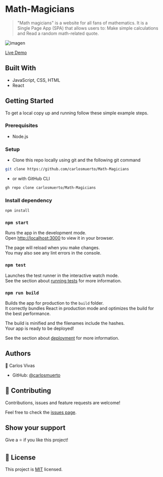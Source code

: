 # Math-Magicians

> "Math magicians" is a website for all fans of mathematics. It is a Single Page App (SPA) that allows users to: Make simple calculations and Read a random math-related quote.

![imagen](https://user-images.githubusercontent.com/34493013/194663980-0b603f59-cd75-45ce-818a-50ac40609ef1.png)

[Live Demo](https://luxury-tapioca-4b5422.netlify.app/)

## Built With

- JavaScript, CSS, HTML
- React

## Getting Started

To get a local copy up and running follow these simple example steps.

### Prerequisites
 - Node.js

### Setup
- Clone this repo locally using git and the following git command
```bash
git clone https://github.com/carlosmuerto/Math-Magicians
```
- or with GitHub CLI
```bash
gh repo clone carlosmuerto/Math-Magicians
```

### Install dependency
```bash
npm install
```

### `npm start`

Runs the app in the development mode.\
Open [http://localhost:3000](http://localhost:3000) to view it in your browser.

The page will reload when you make changes.\
You may also see any lint errors in the console.

### `npm test`

Launches the test runner in the interactive watch mode.\
See the section about [running tests](https://facebook.github.io/create-react-app/docs/running-tests) for more information.

### `npm run build`

Builds the app for production to the `build` folder.\
It correctly bundles React in production mode and optimizes the build for the best performance.

The build is minified and the filenames include the hashes.\
Your app is ready to be deployed!

See the section about [deployment](https://facebook.github.io/create-react-app/docs/deployment) for more information.


## Authors

👤 Carlos Vivas

- GitHub: [@carlosmuerto](https://github.com/carlosmuerto)

## 🤝 Contributing

Contributions, issues and feature requests are welcome!

Feel free to check the [issues page](../../issues).

## Show your support

Give a ⭐️ if you like this project!


## 📝 License

This project is [MIT](LICENSE) licensed.
